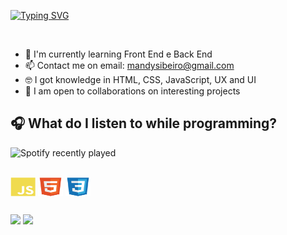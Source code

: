[![Typing SVG](https://readme-typing-svg.herokuapp.com/?color=000066&size=40&center=true&vCenter=true&width=1000&lines=Hi,+Welcome+to+my+profile!+👋;I'm+Amanda+Ribeiro+:%29)](https://git.io/typing-svg)

<br>

- 🌱 I'm currently learning Front End e Back End
- 📫 Contact me on email: mandysibeiro@gmail.com
- 🤓 I got knowledge in HTML, CSS, JavaScript, UX and UI
- 🤝 I am open to collaborations on interesting projects


🎧 What do I listen to while programming?
  ----------------------------
 ![Spotify recently played](https://spotify-recently-played-readme.vercel.app/api?user=2xxue1r6lw0akdzmpwyar0rwd&width=600)

<div style="display: inline_block"><br>
  <img align="center" alt="Rafa-Js" height="30" width="40" src="https://raw.githubusercontent.com/devicons/devicon/master/icons/javascript/javascript-plain.svg">
  <img align="center" alt="Rafa-HTML" height="30" width="40" src="https://raw.githubusercontent.com/devicons/devicon/master/icons/html5/html5-original.svg">
  <img align="center" alt="Rafa-CSS" height="30" width="40" src="https://raw.githubusercontent.com/devicons/devicon/master/icons/css3/css3-original.svg">
</div>
  
  ##
 
<div> 
  <a href = "mailto:mandysibeiro@gmail.com"><img src="https://img.shields.io/badge/-Gmail-%23333?style=for-the-badge&logo=gmail&logoColor=white" target="_blank"></a>
  <a href="https://www.linkedin.com/in/amanda-ribeiro-6456b2245/" target="_blank"><img src="https://img.shields.io/badge/-LinkedIn-%230077B5?style=for-the-badge&logo=linkedin&logoColor=white" target="_blank"></a> 
</div>



